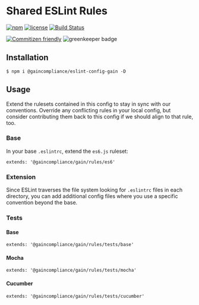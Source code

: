 # Shared ESLint Rules

[![npm](https://img.shields.io/npm/v/@gaincompliance/eslint-config-gain.svg?maxAge=2592000)](https://www.npmjs.com/package/@gaincompliance/eslint-config-gain)
[![license](https://img.shields.io/github/license/GainCompliance/eslint-config-gain.svg)](LICENSE)
[![Build Status](https://img.shields.io/travis/com/GainCompliance/eslint-config-gain/master.svg?style=flat)](https://travis-ci.com/GainCompliance/eslint-config-gain)

[![Commitizen friendly](https://img.shields.io/badge/commitizen-friendly-brightgreen.svg)](http://commitizen.github.io/cz-cli/)
![greenkeeper badge](https://badges.greenkeeper.io/GainCompliance/eslint-config-gain.svg)


## Installation
```
$ npm i @gaincompliance/eslint-config-gain -D
```

## Usage

Extend the rulesets contained in this config to stay in sync with our conventions. Override any conflicting rules in
your local config, but consider contributing them back to this config if we should align to that rule, too.

### Base
In your base `.eslintrc`, extend the `es6.js` ruleset:
```
extends: '@gaincompliance/gain/rules/es6'
```

### Extension
Since ESLint traverses the file system looking for `.eslintrc` files in each directory, you can add additional config
files where you use a specific convention beyond the base.

### Tests

#### Base
```
extends: '@gaincompliance/gain/rules/tests/base'
```

#### Mocha
```
extends: '@gaincompliance/gain/rules/tests/mocha'
```

#### Cucumber
```
extends: '@gaincompliance/gain/rules/tests/cucumber'
```
